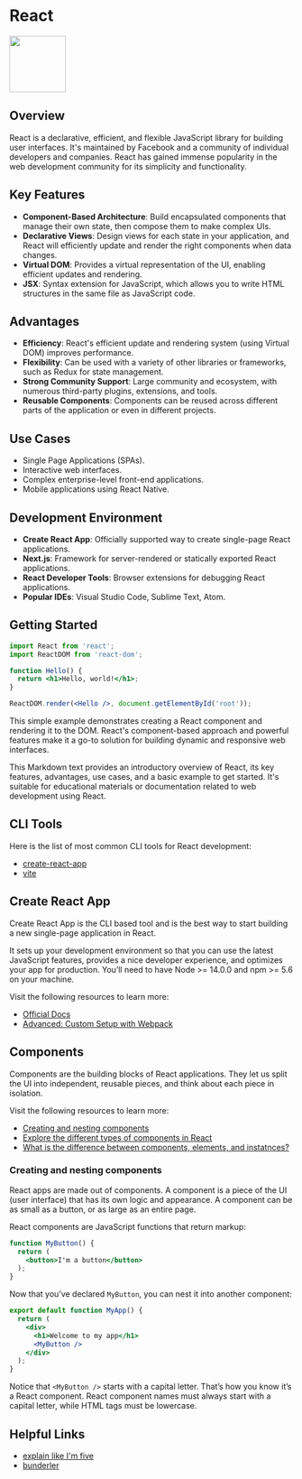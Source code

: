 
# React

<img src="https://cdn4.iconfinder.com/data/icons/logos-3/600/React.js_logo-1024.png" width="100" height="100">

## Overview

React is a declarative, efficient, and flexible JavaScript library for building user interfaces. It's maintained by Facebook and a community of individual developers and companies. React has gained immense popularity in the web development community for its simplicity and functionality.

## Key Features

- **Component-Based Architecture**: Build encapsulated components that manage their own state, then compose them to make complex UIs.
- **Declarative Views**: Design views for each state in your application, and React will efficiently update and render the right components when data changes.
- **Virtual DOM**: Provides a virtual representation of the UI, enabling efficient updates and rendering.
- **JSX**: Syntax extension for JavaScript, which allows you to write HTML structures in the same file as JavaScript code.

## Advantages

- **Efficiency**: React's efficient update and rendering system (using Virtual DOM) improves performance.
- **Flexibility**: Can be used with a variety of other libraries or frameworks, such as Redux for state management.
- **Strong Community Support**: Large community and ecosystem, with numerous third-party plugins, extensions, and tools.
- **Reusable Components**: Components can be reused across different parts of the application or even in different projects.

## Use Cases

- Single Page Applications (SPAs).
- Interactive web interfaces.
- Complex enterprise-level front-end applications.
- Mobile applications using React Native.

## Development Environment

- **Create React App**: Officially supported way to create single-page React applications.
- **Next.js**: Framework for server-rendered or statically exported React applications.
- **React Developer Tools**: Browser extensions for debugging React applications.
- **Popular IDEs**: Visual Studio Code, Sublime Text, Atom.

## Getting Started

```jsx
import React from 'react';
import ReactDOM from 'react-dom';

function Hello() {
  return <h1>Hello, world!</h1>;
}

ReactDOM.render(<Hello />, document.getElementById('root'));
```

This simple example demonstrates creating a React component and rendering it to the DOM. React's component-based approach and powerful features make it a go-to solution for building dynamic and responsive web interfaces.

This Markdown text provides an introductory overview of React, its key features, advantages, use cases, and a basic example to get started. It's suitable for educational materials or documentation related to web development using React.

## CLI Tools
Here is the list of most common CLI tools for React development:
- [create-react-app](https://create-react-app.dev/)
- [vite](https://vitejs.dev/)

## Create React App
Create React App is the CLI based tool and is the best way to start building a new single-page application in React.

It sets up your development environment so that you can use the latest JavaScript features, provides a nice developer experience, and optimizes your app for production. You’ll need to have Node >= 14.0.0 and npm >= 5.6 on your machine.

Visit the following resources to learn more:
- [Official Docs](https://react.dev/learn/start-a-new-react-project)
- [Advanced: Custom Setup with Webpack](https://www.robinwieruch.de/minimal-react-webpack-babel-setup/)

## Components
Components are the building blocks of React applications. They let us split the UI into independent, reusable pieces, and think about each piece in isolation.

Visit the following resources to learn more:
- [Creating and nesting components](https://react.dev/learn#components)
- [Explore the different types of components in React](https://www.robinwieruch.de/react-component-types/)
- [What is the difference between components, elements, and instatnces?](https://www.robinwieruch.de/react-element-component/)

### Creating and nesting components
React apps are made out of components. A component is a piece of the UI (user interface) that has its own logic and appearance. A component can be as small as a button, or as large as an entire page.

React components are JavaScript functions that return markup:
```jsx
function MyButton() {
  return (
    <button>I'm a button</button>
  );
}
```

Now that you’ve declared `MyButton`, you can nest it into another component:

```jsx
export default function MyApp() {
  return (
    <div>
      <h1>Welcome to my app</h1>
      <MyButton />
    </div>
  );
}
```

Notice that `<MyButton />` starts with a capital letter. That’s how you know it’s a React component. React component names must always start with a capital letter, while HTML tags must be lowercase.

## Helpful Links
- [explain like I'm five](https://dev.to/bartzalewski/explain-like-im-5-front-end-developer-interview-questions-2024-92n)
- [bunderler](https://snipcart.com/blog/javascript-module-bundler)